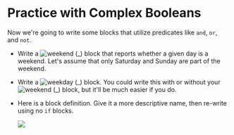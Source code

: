 # Practice with Complex Booleans



Now we're going to write some blocks that utilize predicates like `and`, `or`, and `not`.

* Write a ![weekend \(\_\)](https://beautyjoy.github.io/bjc-r/img/cond/weekend.png) block that reports whether a given day is a weekend. Let's assume that only Saturday and Sunday are part of the weekend.
* Write a ![weekday \(\_\)](https://beautyjoy.github.io/bjc-r/img/cond/weekday.png) block. You could write this with or without your ![weekend \(\_\)](https://beautyjoy.github.io/bjc-r/img/cond/weekend.png) block, but it'll be much easier if you do.
* Here is a block definition. Give it a more descriptive name, then re-write using no `if` blocks.

  ![](https://beautyjoy.github.io/bjc-r/img/cond/mystery.png)


